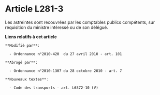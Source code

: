 # Article L281-3

Les astreintes sont recouvrées par les comptables publics compétents, sur réquisition du ministre intéressé ou de son
délégué.

**Liens relatifs à cet article**

	**Modifié par**:

	  - Ordonnance n°2010-420  du 27 avril 2010 - art. 101

	**Abrogé par**:

	  - Ordonnance n°2010-1307 du 28 octobre 2010 - art. 7

	**Nouveaux textes**:

	  - Code des transports - art. L6372-10 (V)
